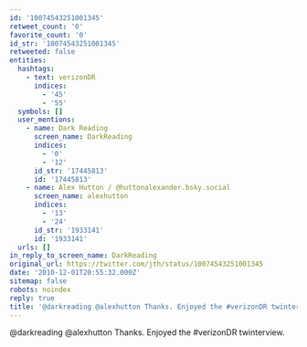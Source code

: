 ```yaml
---
id: '10074543251001345'
retweet_count: '0'
favorite_count: '0'
id_str: '10074543251001345'
retweeted: false
entities:
  hashtags:
    - text: verizonDR
      indices:
        - '45'
        - '55'
  symbols: []
  user_mentions:
    - name: Dark Reading
      screen_name: DarkReading
      indices:
        - '0'
        - '12'
      id_str: '17445813'
      id: '17445813'
    - name: Alex Hutton / @huttonalexander.bsky.social
      screen_name: alexhutton
      indices:
        - '13'
        - '24'
      id_str: '1933141'
      id: '1933141'
  urls: []
in_reply_to_screen_name: DarkReading
original_url: https://twitter.com/jth/status/10074543251001345
date: '2010-12-01T20:55:32.000Z'
sitemap: false
robots: noindex
reply: true
title: '@darkreading @alexhutton Thanks. Enjoyed the #verizonDR twinterview.'
---
```


@darkreading @alexhutton Thanks. Enjoyed the #verizonDR twinterview.
